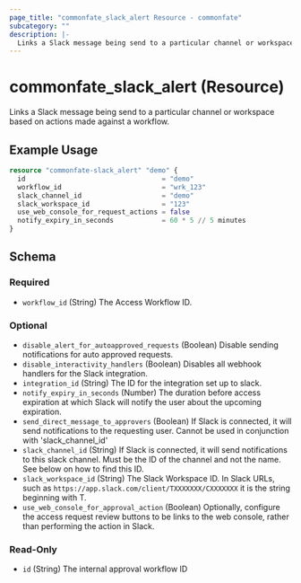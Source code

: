 ```yaml
---
page_title: "commonfate_slack_alert Resource - commonfate"
subcategory: ""
description: |-
  Links a Slack message being send to a particular channel or workspace based on actions made against a workflow.
---
```


# commonfate_slack_alert (Resource)

Links a Slack message being send to a particular channel or workspace based on actions made against a workflow.



## Example Usage

```terraform
resource "commonfate-slack_alert" "demo" {
  id                                  = "demo"
  workflow_id                         = "wrk_123"
  slack_channel_id                    = "demo"
  slack_workspace_id                  = "123"
  use_web_console_for_request_actions = false
  notify_expiry_in_seconds            = 60 * 5 // 5 minutes
}
```


<!-- schema generated by tfplugindocs -->
## Schema

### Required

- `workflow_id` (String) The Access Workflow ID.

### Optional

- `disable_alert_for_autoapproved_requests` (Boolean) Disable sending notifications for auto approved requests.
- `disable_interactivity_handlers` (Boolean) Disables all webhook handlers for the Slack integration.
- `integration_id` (String) The ID for the integration set up to slack.
- `notify_expiry_in_seconds` (Number) The duration before access expiration at which Slack will notify the user about the upcoming expiration.
- `send_direct_message_to_approvers` (Boolean) If Slack is connected, it will send notifications to the requesting user. Cannot be used in conjunction with 'slack_channel_id'
- `slack_channel_id` (String) If Slack is connected, it will send notifications to this slack channel. Must be the ID of the channel and not the name. See below on how to find this ID.
- `slack_workspace_id` (String) The Slack Workspace ID. In Slack URLs, such as `https://app.slack.com/client/TXXXXXXX/CXXXXXXX` it is the string beginning with T.
- `use_web_console_for_approval_action` (Boolean) Optionally, configure the access request review buttons to be links to the web console, rather than performing the action in Slack.

### Read-Only

- `id` (String) The internal approval workflow ID

